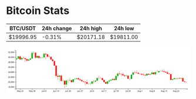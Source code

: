 # Bitcoin Stats

BTC/USDT|24h change|24h high|24h low|
|---|---|---|---|
|$19996.95|-0.31%|$20171.18|$19811.00|

<img src="./chart.svg">
